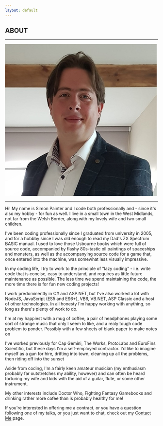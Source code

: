 ```yaml
---
layout: default
---
```


<div class="pagepanel down_arrow white">
  <div class="center">
    <h2>ABOUT</h2>
    <hr/>
	<img src="/Content/img/sp-500.jpg">
	<hr/>
    <p>Hi!  My name is Simon Painter and I code both professionally and - since it's also my hobby - for fun as well.  I live in a small town in the West Midlands, not far from the Welsh Border, along with my lovely wife and two small children.</p>
	<p>I've been coding professionally since I graduated from university in 2005, and for a hobbby since I was old enough to read my Dad's ZX Spectrum BASIC manual.  I used to love those Usbourne books which were full of source code, accompanied by flashy 80s-tastic oil paintings of spaceships and monsters, as well as the accompanying source code for a game that, once entered into the machine, was somewhat less visually impressive.</p>
	<p>In my coding life, I try to work to the principle of "lazy coding" - i.e. write code that is concise, easy to understand, and requires as little future maintenance as possible.  The less time we spend maintaining the code, the more time there is for fun new coding projects!</p>
	<p>I work predominently in C# and ASP.NET, but I've also worked a lot with NodeJS, JavaScript (ES5 and ES6+), VB6, VB.NET, ASP Classic and a host of other technologies.  In all honesty I'm happy working with anything, so long as there's plenty of work to do.</p>
	<p>I'm at my happiest with a mug of coffee, a pair of headphones playing some sort of strange music that only I seem to like, and a realy tough code problem to ponder.  Possibly with a few sheets of blank paper to make notes on</p>
	<p>I've worked previously for Cap Gemini, The Works, ProtoLabs and EuroFins Scientific, but these days I'm a self-employed contractor.  I'd like to imagine myself as a gun for hire, drifting into town, cleaning up all the problems, then riding off into the sunset</p>
	<p>Aside from coding, I'm a fairly keen amateur musician (my enthusiasm probably far outstretches my ability, however) and can often be heard torturing my wife and kids with the aid of a guitar, flute, or some other instrument.  </p>
	<p>My other interests include Doctor Who, Fighting Fantasy Gamebooks and drinking rather more cofee than is probably healthy for me!</p>
	<p>If you're interested in offering me a contract, or you have a question following one of my talks, or you just want to chat, check out my <a href="/contactme">Contact Me</a> page.
  </div>
</div>